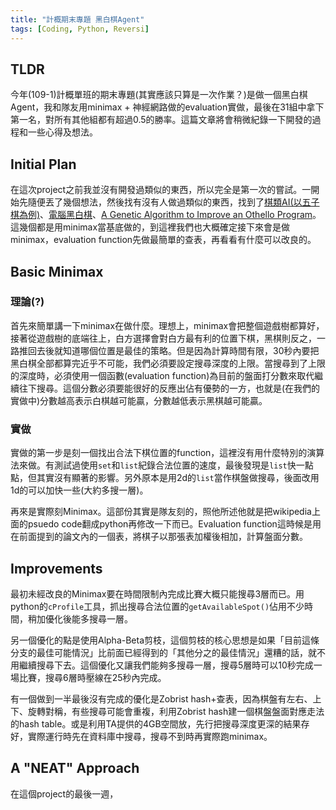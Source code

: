 ```yaml
---
title: "計概期末專題 黑白棋Agent"
tags: [Coding, Python, Reversi]
---
```


##  TLDR

今年(109-1)計概單班的期末專題(其實應該只算是一次作業？)是做一個黑白棋Agent，我和隊友用minimax + 神經網路做的evaluation實做，最後在31組中拿下第一名，對所有其他組都有超過0.5的勝率。這篇文章將會稍微紀錄一下開發的過程和一些心得及想法。

## Initial Plan

在這次project之前我並沒有開發過類似的東西，所以完全是第一次的嘗試。一開始先隨便丟了幾個想法，然後找有沒有人做過類似的東西，找到了[棋類AI(以五子棋為例)](https://reurl.cc/d5j9yV)、[電腦黑白棋](https://reurl.cc/m9j7M1)、[A Genetic Algorithm to Improve an Othello Program](https://reurl.cc/9XYxvn)。這幾個都是用minimax當基底做的，到這裡我們也大概確定接下來會是做minimax，evaluation function先做最簡單的查表，再看看有什麼可以改良的。

## Basic Minimax

### 理論(?)

首先來簡單講一下minimax在做什麼。理想上，minimax會把整個遊戲樹都算好，接著從遊戲樹的底端往上，白方選擇會對白方最有利的位置下棋，黑棋則反之，一路推回去後就知道哪個位置是最佳的策略。但是因為計算時間有限，30秒內要把黑白棋全部都算完近乎不可能，我們必須要設定搜尋深度的上限。當搜尋到了上限的深度時，必須使用一個函數(evaluation function)為目前的盤面打分數來取代繼續往下搜尋。這個分數必須要能很好的反應出佔有優勢的一方，也就是(在我們的實做中)分數越高表示白棋越可能贏，分數越低表示黑棋越可能贏。

### 實做

實做的第一步是刻一個找出合法下棋位置的function，這裡沒有用什麼特別的演算法來做。有測試過使用`set`和`list`紀錄合法位置的速度，最後發現是`list`快一點點，但其實沒有顯著的影響。另外原本是用2d的`list`當作棋盤做搜尋，後面改用1d的可以加快一些(大約多搜一層)。

再來是實際刻Minimax。這部份其實是隊友刻的，照他所述他就是把wikipedia上面的psuedo code翻成python再修改一下而已。Evaluation function這時候是用在前面提到的論文內的一個表，將棋子以那張表加權後相加，計算盤面分數。

## Improvements

最初未經改良的Minimax要在時間限制內完成比賽大概只能搜尋3層而已。用python的`cProfile`工具，抓出搜尋合法位置的`getAvailableSpot()`佔用不少時間，稍加優化後能多搜尋一層。

另一個優化的點是使用Alpha-Beta剪枝，這個剪枝的核心思想是如果「目前這條分支的最佳可能情況」比前面已經得到的「其他分之的最佳情況」還糟的話，就不用繼續搜尋下去。這個優化又讓我們能夠多搜尋一層，搜尋5層時可以10秒完成一場比賽，搜尋6層時壓線在25秒內完成。

有一個做到一半最後沒有完成的優化是Zobrist hash+查表，因為棋盤有左右、上下、旋轉對稱，有些搜尋可能會重複，利用Zobrist hash建一個棋盤盤面對應走法的hash table。或是利用TA提供的4GB空間放，先行把搜尋深度更深的結果存好，實際運行時先在資料庫中搜尋，搜尋不到時再實際跑minimax。

## A "NEAT" Approach

在這個project的最後一週，